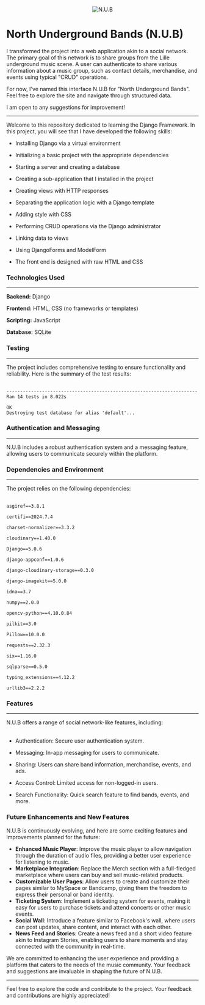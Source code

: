 <p align="center">
<img src="https://i.postimg.cc/XvHcvShj/NUB-logo.png" alt="N.U.B"/></p>



# North Underground Bands (N.U.B)
I transformed the project into a web application akin to a social network. The primary goal of this network is to share groups from the Lille underground music scene. A user can authenticate to share various information about a music group, such as contact details, merchandise, and events using typical "CRUD" operations.


For now, I've named this interface N.U.B for "North Underground Bands". Feel free to explore the site and navigate through structured data.


I am open to any suggestions for improvement!

<hr>

Welcome to this repository dedicated to learning the Django Framework. In this project, you will see that I have developed the following skills:

- Installing Django via a virtual environment

- Initializing a basic project with the appropriate dependencies

- Starting a server and creating a database

- Creating a sub-application that I installed in the project

- Creating views with HTTP responses

- Separating the application logic with a Django template

- Adding style with CSS

- Performing CRUD operations via the Django administrator

- Linking data to views

- Using DjangoForms and ModelForm

- The front end is designed with raw HTML and CSS

### Technologies Used
<hr>
<b>Backend:</b> Django

<b>Frontend:</b> HTML, CSS (no frameworks or templates)

<b>Scripting:</b> JavaScript

<b>Database:</b> SQLite

### Testing
<hr>
The project includes comprehensive testing to ensure functionality and reliability. Here is the summary of the test results:
<br><br>

```
----------------------------------------------------------------------
Ran 14 tests in 8.022s

OK
Destroying test database for alias 'default'...
```
### Authentication and Messaging
<hr>
N.U.B includes a robust authentication system and a messaging feature, allowing users to communicate securely within the platform.

### Dependencies and Environment
<hr>
The project relies on the following dependencies:
<br><br>

`asgiref==3.8.1`

`certifi==2024.7.4`

`charset-normalizer==3.3.2`

`cloudinary==1.40.0`

`Django==5.0.6`

`django-appconf==1.0.6`

`django-cloudinary-storage==0.3.0`

`django-imagekit==5.0.0`

`idna==3.7`

`numpy==2.0.0`

`opencv-python==4.10.0.84`

`pilkit==3.0`

`Pillow==10.0.0`

`requests==2.32.3`

`six==1.16.0`

`sqlparse==0.5.0`

`typing_extensions==4.12.2`

`urllib3==2.2.2`

### Features
<hr>
N.U.B offers a range of social network-like features, including:
<br><br>

- Authentication: Secure user authentication system.

- Messaging: In-app messaging for users to communicate.

- Sharing: Users can share band information, merchandise, events, and ads.

- Access Control: Limited access for non-logged-in users.

- Search Functionality: Quick search feature to find bands, events, and more.

### Future Enhancements and New Features

N.U.B is continuously evolving, and here are some exciting features and improvements planned for the future:

- **Enhanced Music Player**: Improve the music player to allow navigation through the duration of audio files, providing a better user experience for listening to music.
- **Marketplace Integration**: Replace the Merch section with a full-fledged marketplace where users can buy and sell music-related products.
- **Customizable User Pages**: Allow users to create and customize their pages similar to MySpace or Bandcamp, giving them the freedom to express their personal or band identity.
- **Ticketing System**: Implement a ticketing system for events, making it easy for users to purchase tickets and attend concerts or other music events.
- **Social Wall**: Introduce a feature similar to Facebook's wall, where users can post updates, share content, and interact with each other.
- **News Feed and Stories**: Create a news feed and a short video feature akin to Instagram Stories, enabling users to share moments and stay connected with the community in real-time.

We are committed to enhancing the user experience and providing a platform that caters to the needs of the music community. Your feedback and suggestions are invaluable in shaping the future of N.U.B.
<hr>
Feel free to explore the code and contribute to the project. Your feedback and contributions are highly appreciated!